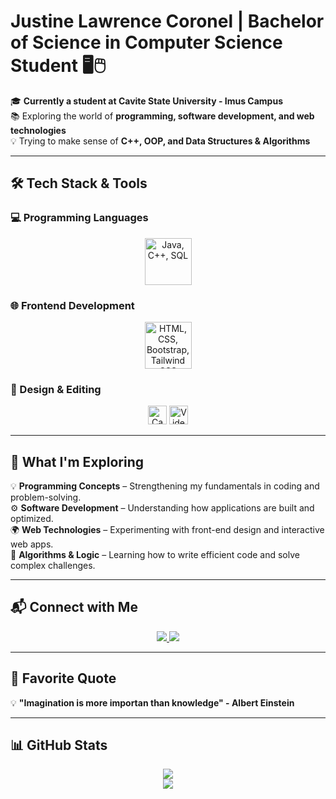 # Justine Lawrence Coronel | Bachelor of Science in Computer Science Student 🖥🖱


🎓 **Currently a student at Cavite State University - Imus Campus**  
📚 Exploring the world of **programming, software development, and web technologies**  
💡 Trying to make sense of **C++, OOP, and Data Structures & Algorithms**  

---

## 🛠️ Tech Stack & Tools  

### **💻 Programming Languages**  
<p align="center">
  <img src="https://skillicons.dev/icons?i=java,cpp,postgres" height="75" alt="Java, C++, SQL" />
</p>

### **🌐 Frontend Development**  
<p align="center">
  <img src="https://skillicons.dev/icons?i=html,css,bootstrap,tailwind" height="75" alt="HTML, CSS, Bootstrap, Tailwind CSS" />
</p>

### **🎨 Design & Editing**  
<p align="center">
  <img src="https://img.shields.io/badge/Canva-00C4CC?style=for-the-badge&logo=canva&logoColor=white" height="30" alt="Canva" />
  <img src="https://img.shields.io/badge/Video Editing-FE562E?style=for-the-badge&logo=adobe-premiere-pro&logoColor=white" height="30" alt="Video Editing" />
</p>


---

## 📖 What I'm Exploring  
💡 **Programming Concepts** – Strengthening my fundamentals in coding and problem-solving.  
⚙️ **Software Development** – Understanding how applications are built and optimized.  
🌍 **Web Technologies** – Experimenting with front-end design and interactive web apps.  
🧠 **Algorithms & Logic** – Learning how to write efficient code and solve complex challenges.  

---

## 📬 Connect with Me  
<p align="center">
  <a href="mailto:justinecoronel001@gmail.com">
    <img src="https://img.shields.io/badge/Gmail-D14836?style=for-the-badge&logo=gmail&logoColor=white" />
  </a>
  <a href="https://facebook.com/znn666" target="_blank">
    <img src="https://img.shields.io/badge/Facebook-1877F2?style=for-the-badge&logo=facebook&logoColor=white" />
  </a>
</p>

---

## 🎯 Favorite Quote
💡 **"Imagination is more importan than knowledge" - Albert Einstein**

---

## **📊 GitHub Stats**  
<p align="center">
  <img src="https://github-readme-stats.vercel.app/api?username=zenn0001&show_icons=true&theme=tokyonight" />
  <br>
  <img src="https://streak-stats.demolab.com?user=zenn0001&theme=radical&hide_border=true" />
</p>
</p>
